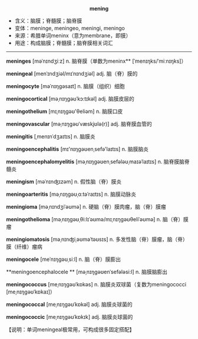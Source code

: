 
**<center>mening</center>**

- <span class="definition">含义：脑膜；脊髓膜；脑脊膜</span>
- <span class="definition">变体：meninge, meningeo, meningi, meningo</span>
- <span class="definition">来源：希腊单词meninx（意为membrane，即膜）</span>
- <span class="definition">用途：构成脑膜；脊髓膜；脑脊膜相关词汇</span>


---


<span class="vocabulary">**meninges**</span> [məˈnɪndʒiːz] n. 脑脊膜（单数为meninx**</span> [ˈmenɪŋks/ˈmiːnɪŋks]）

<span class="vocabulary">**meningeal**</span> [menˈɪndʒiəl/mɪˈnɪndʒiəl] adj. 脑（脊）膜的

<span class="vocabulary">**meningocyte**</span> [məˈnɪŋgəsaɪt] n. 脑膜（组织）细胞

<span class="vocabulary">**meningocortical**</span> [məˌnɪŋgəʊˈkɔ:tɪkəl] adj. 脑膜皮层的

<span class="vocabulary">**meningothelium**</span> [mɪˌnɪŋgəʊ'θeliәm] n. 脑膜口皮

<span class="vocabulary">**meningovascular**</span> [məˌnɪŋgəʊˈvæskjʊlə(r)] adj. 脑脊膜血管的

<span class="vocabulary">**meningitis**</span> [ˌmenɪnˈdʒaɪtɪs] n. 脑膜炎

<span class="vocabulary">**meningoencephalitis**</span> [mɪ'nɪŋgəʊenˌsefə'laɪtɪs] n. 脑膜脑炎

<span class="vocabulary">**meningoencephalomyelitis**</span> [məˌnɪŋgəʊenˌsefələʊˌmaɪəˈlaɪtɪs] n. 脑脊膜脑脊髓炎

<span class="vocabulary">**meningism**</span> [məˈnɪnʤɪzəm] n. 假性脑（脊）膜炎

<span class="vocabulary">**meningoarteritis**</span> [məˌnɪŋgəʊˌɑ:təˈraɪtɪs] n. 脑膜动脉炎

<span class="vocabulary">**meningioma**</span> [məˌnɪndʒiˈəʊmə] n. 硬脑（脊）膜肉瘤，脑（脊）膜瘤

<span class="vocabulary">**meningothelioma**</span> [məˌnɪŋgəʊˌθi:lɪˈəʊmə/mɪˌnɪŋɡəʊθeliˈəʊmə] n. 脑（脊）膜瘤

<span class="vocabulary">**meningiomatosis**</span> [məˌnɪnʤiˌəʊməˈtəʊsɪs] n. 多发性脑（脊）膜瘤，脑（脊）膜（纤维）瘤病

<span class="vocabulary">**meningocele**</span> [meˈnɪŋɡəʊˌsiːl] n. 脑（脊）膜膨出

<span class="vocabulary">**meningoencephalocele **</span> [məˌnɪŋgəʊenˈsefələsi:l] n. 脑膜脑膨出

<span class="vocabulary">**meningococcus**</span> [meˌnɪŋɡəʊˈkɒkəs] n. 脑膜炎双球菌（复数为meningococci [meˌnɪŋɡəʊˈkɒkaɪ]）

<span class="vocabulary">**meningococcal**</span> [meˌnɪŋɡəʊˈkɒkəl] adj.  脑膜炎球菌的

<span class="vocabulary">**meningococcic**</span> [meˌnɪŋɡəʊˈkɒkɪk] adj.  脑膜炎球菌的

【说明：单词meningeal极常用，可构成很多固定搭配】
